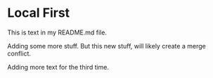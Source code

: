 # Local First

This is text in my README.md file.

Adding some more stuff. But this new stuff, will likely create a merge conflict.

Adding more text for the third time. 
